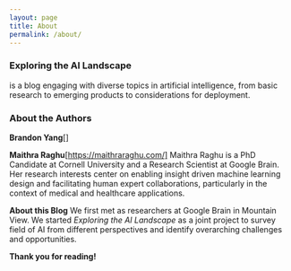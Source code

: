 ```yaml
---
layout: page
title: About
permalink: /about/
---
```

### Exploring the AI Landscape 
is a blog engaging with diverse topics in artificial intelligence, from basic research to emerging products to considerations for deployment. 

### About the Authors

**Brandon Yang**[] 

**Maithra Raghu**[https://maithraraghu.com/] Maithra Raghu is a PhD Candidate at Cornell University and a Research Scientist at Google Brain. Her research interests center on enabling insight driven machine learning design and facilitating human expert collaborations, particularly in the context of medical and healthcare applications.

**About this Blog** We first met as researchers at Google Brain in Mountain View. We started _Exploring the AI Landscape_ as a joint project to survey field of AI from different perspectives and identify overarching challenges and opportunities.

**Thank you for reading!**
